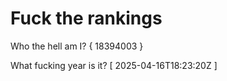 # Fuck the rankings

Who the hell am I?
{ 18394003 }

What fucking year is it?
[ 2025-04-16T18:23:20Z ]
